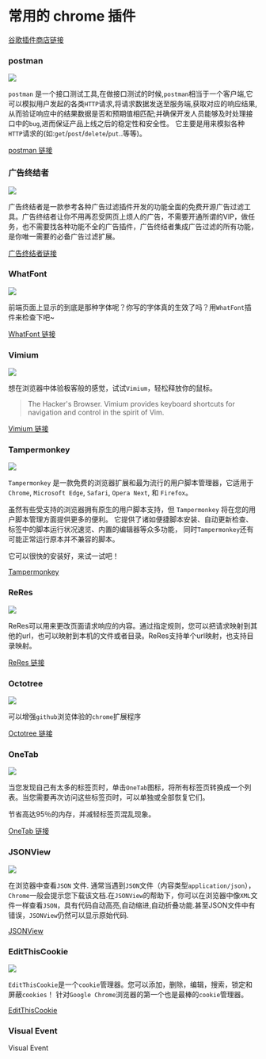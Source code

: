 # 常用的 chrome 插件

[谷歌插件商店链接](https://chrome.google.com/webstore/category/extensions)

### postman

![](https://fudongdong-statics.oss-cn-beijing.aliyuncs.com/images/20220219/6c49f182f2814196b2080035a5e34371.png?x-oss-process=image/resize,w_800/quality,q_80)

`postman` 是一个接口测试工具,在做接口测试的时候,`postman`相当于一个客户端,它可以模拟用户发起的各类`HTTP`请求,将请求数据发送至服务端,获取对应的响应结果, 从而验证响应中的结果数据是否和预期值相匹配;并确保开发人员能够及时处理接口中的`bug`,进而保证产品上线之后的稳定性和安全性。 它主要是用来模拟各种`HTTP`请求的(如:`get`/`post`/`delete`/`put`..等等)。


[postman 链接](https://chrome.google.com/webstore/detail/postman/fhbjgbiflinjbdggehcddcbncdddomop?hl=zh-cn)

### 广告终结者

![](https://fudongdong-statics.oss-cn-beijing.aliyuncs.com/images/20220219/92abc550b9684531aad641bcf81a06e6.png?x-oss-process=image/resize,w_800/quality,q_80)


广告终结者是一款参考各种广告过滤插件开发的功能全面的免费开源广告过滤工具。广告终结者让你不用再忍受网页上烦人的广告，不需要开通所谓的VIP，做任务，也不需要找各种功能不全的广告插件，广告终结者集成广告过滤的所有功能，是你唯一需要的必备广告过滤扩展。


[广告终结者链接](https://chrome.google.com/webstore/detail/%E5%B9%BF%E5%91%8A%E7%BB%88%E7%BB%93%E8%80%85/fpdnjdlbdmifoocedhkighhlbchbiikl?hl=zh-cn)

### WhatFont

![](https://fudongdong-statics.oss-cn-beijing.aliyuncs.com/images/20220219/e84a5e1d57cb4c1f8f7045668a409e8d.png?x-oss-process=image/resize,w_800/quality,q_80)

前端页面上显示的到底是那种字体呢？你写的字体真的生效了吗？用`WhatFont`插件来检查下吧~

[WhatFont 链接](https://chrome.google.com/webstore/detail/whatfont/jabopobgcpjmedljpbcaablpmlmfcogm?hl=zh-cn)

### Vimium

![](https://fudongdong-statics.oss-cn-beijing.aliyuncs.com/images/20220219/f7bb5616ba924e6f9703b90cd2a944af.png?x-oss-process=image/resize,w_800/quality,q_80)

想在浏览器中体验极客般的感觉，试试`Vimium`，轻松释放你的鼠标。

> The Hacker's Browser. Vimium provides keyboard shortcuts for navigation and control in the spirit of Vim.

[Vimium 链接](https://chrome.google.com/webstore/detail/vimium/dbepggeogbaibhgnhhndojpepiihcmeb?hl=zh-cn)

### Tampermonkey

![](https://fudongdong-statics.oss-cn-beijing.aliyuncs.com/images/20220219/d15efc01fbab40a09092ba2c207a0ba5.png?x-oss-process=image/resize,w_800/quality,q_80)

`Tampermonkey` 是一款免费的浏览器扩展和最为流行的用户脚本管理器，它适用于 `Chrome`, `Microsoft Edge`, `Safari`, `Opera Next`, 和 `Firefox`。

虽然有些受支持的浏览器拥有原生的用户脚本支持，但 `Tampermonkey` 将在您的用户脚本管理方面提供更多的便利。 它提供了诸如便捷脚本安装、自动更新检查、标签中的脚本运行状况速览、内置的编辑器等众多功能， 同时`Tampermonkey`还有可能正常运行原本并不兼容的脚本。

它可以很快的安装好，来试一试吧！

[Tampermonkey](https://www.tampermonkey.net/)

### ReRes

![](https://fudongdong-statics.oss-cn-beijing.aliyuncs.com/images/20220219/91019626f7314cd6b07045379115ca89.png?x-oss-process=image/resize,w_800/quality,q_80)

ReRes可以用来更改页面请求响应的内容。通过指定规则，您可以把请求映射到其他的url，也可以映射到本机的文件或者目录。ReRes支持单个url映射，也支持目录映射。

[ReRes 链接](https://chrome.google.com/webstore/detail/reres/gieocpkbblidnocefjakldecahgeeica?hl=zh-cn)

### Octotree

![](https://fudongdong-statics.oss-cn-beijing.aliyuncs.com/images/20220219/515c76cd2ee14131bbc4628a271e4afe.png?x-oss-process=image/resize,w_800/quality,q_80)

可以增强`github`浏览体验的`chrome`扩展程序

[Octotree 链接](https://chrome.google.com/webstore/detail/octotree-github-code-tree/bkhaagjahfmjljalopjnoealnfndnagc?hl=zh-cn)

### OneTab

![](https://fudongdong-statics.oss-cn-beijing.aliyuncs.com/images/20220219/e734ec7b054e4e8595570cb122c3387e.png?x-oss-process=image/resize,w_800/quality,q_80)

当您发现自己有太多的标签页时，单击`OneTab`图标，将所有标签页转换成一个列表。当您需要再次访问这些标签页时，可以单独或全部恢复它们。

节省高达95％的内存，并减轻标签页混乱现象。

[OneTab 链接](https://chrome.google.com/webstore/detail/onetab/chphlpgkkbolifaimnlloiipkdnihall?hl=zh-cn)



### JSONView

![](https://fudongdong-statics.oss-cn-beijing.aliyuncs.com/images/20220219/15075611850e4de0bb414f43db2ec274.png?x-oss-process=image/resize,w_800/quality,q_80)

在浏览器中查看`JSON` 文件.
通常当遇到`JSON`文件（内容类型`application/json`），`Chrome`一般会提示您下载该文档.在`JSONView`的帮助下，你可以在浏览器中像`XML`文件一样查看`JSON`，具有代码自动高亮,自动缩进,自动折叠功能.甚至JSON文件中有错误，`JSONView`仍然可以显示原始代码.

[JSONView](https://chrome.google.com/webstore/detail/jsonview/gmegofmjomhknnokphhckolhcffdaihd?hl=zh-cn)

### EditThisCookie

![](https://fudongdong-statics.oss-cn-beijing.aliyuncs.com/images/20220219/beded832c1a442a0bd3b580c4af99eb0.png?x-oss-process=image/resize,w_800/quality,q_80)

`EditThisCookie`是一个`cookie`管理器。您可以添加，删除，编辑，搜索，锁定和屏蔽`cookies`！
针对`Google Chrome`浏览器的第一个也是最棒的`cookie`管理器。

[EditThisCookie](https://chrome.google.com/webstore/detail/editthiscookie/fngmhnnpilhplaeedifhccceomclgfbg?hl=zh-cn)

### Visual Event
Visual Event
